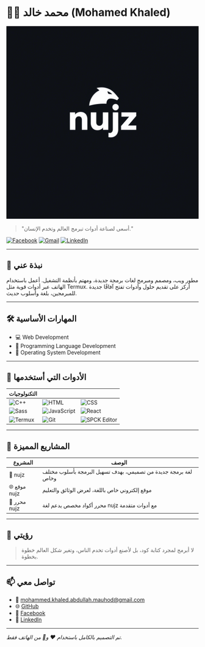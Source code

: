 # 👨‍💻 محمد خالد (Mohamed Khaled)

![Logo](beb8bd9d-324d-41af-be81-f6ed56475718.png)

> "أسعى لصناعة أدوات تبرمج العالم وتخدم الإنسان."

[![Facebook](https://img.shields.io/badge/Facebook-1877F2?style=for-the-badge&logo=facebook&logoColor=white)](https://www.facebook.com/share/1AG2Por8g8/)
[![Gmail](https://img.shields.io/badge/Gmail-D14836?style=for-the-badge&logo=gmail&logoColor=white)](mailto:mohammed.khaled.abdullah.mauhod@gmail.com)
[![LinkedIn](https://img.shields.io/badge/LinkedIn-0A66C2?style=for-the-badge&logo=linkedin&logoColor=white)](https://linkedin.com/in/placeholder)

---

## 🚀 نبذة عني

مطور ويب، ومصمم ومبرمج لغات برمجة جديدة، ومهتم بأنظمة التشغيل. أعمل باستخدام الهاتف عبر أدوات قوية مثل Termux. أركز على تقديم حلول وأدوات تفتح آفاقًا جديدة للمبرمجين، بلغة وأسلوب حديث.

---

## 🛠️ المهارات الأساسية

- 💻 Web Development
- 🧠 Programming Language Development
- 🧩 Operating System Development

---

## 🧰 الأدوات التي أستخدمها

| التكنولوجيات |     |     |
|---------------|-----|-----|
| ![C++](https://img.shields.io/badge/C%2B%2B-00599C?style=flat&logo=c%2B%2B&logoColor=white) | ![HTML](https://img.shields.io/badge/HTML5-E34F26?style=flat&logo=html5&logoColor=white) | ![CSS](https://img.shields.io/badge/CSS3-1572B6?style=flat&logo=css3&logoColor=white) |
| ![Sass](https://img.shields.io/badge/Sass-CC6699?style=flat&logo=sass&logoColor=white) | ![JavaScript](https://img.shields.io/badge/JavaScript-F7DF1E?style=flat&logo=javascript&logoColor=black) | ![React](https://img.shields.io/badge/React-20232A?style=flat&logo=react&logoColor=61DAFB) |
| ![Termux](https://img.shields.io/badge/Termux-000000?style=flat&logo=linux&logoColor=white) | ![Git](https://img.shields.io/badge/Git-F05032?style=flat&logo=git&logoColor=white) | ![SPCK Editor](https://img.shields.io/badge/SPCK_Editor-4B32C3?style=flat) |

---

## 📌 المشاريع المميزة

| المشروع | الوصف |
|---------|--------|
| 🧪 nujz | لغة برمجة جديدة من تصميمي، بهدف تسهيل البرمجة بأسلوب مختلف وخاص |
| 🌐 موقع nujz | موقع إلكتروني خاص باللغة، لعرض الوثائق والتعليم |
| 📝 محرر nujz | محرر أكواد مخصص يدعم لغة nujz مع أدوات متقدمة |

---

## 🎯 رؤيتي

> لا أبرمج لمجرد كتابة كود، بل لأصنع أدوات تخدم الناس، وتغير شكل العالم خطوة بخطوة.

---

## 📫 تواصل معي

- 📧 mohammed.khaled.abdullah.mauhod@gmail.com
- 🌐 [GitHub](https://github.com/WithoutGuidanc)
- 📘 [Facebook](https://www.facebook.com/share/1AG2Por8g8/)
- 💼 [LinkedIn](https://linkedin.com/in/placeholder)

---

*تم التصميم بالكامل باستخدام ❤️ و📱 من الهاتف فقط.*
